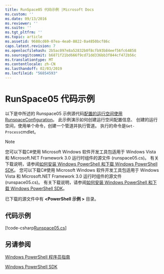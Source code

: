 ```yaml
---
title: RunSpace05 代码示例 |Microsoft Docs
ms.custom: ''
ms.date: 09/13/2016
ms.reviewer: ''
ms.suite: ''
ms.tgt_pltfrm: ''
ms.topic: article
ms.assetid: 9688cd69-07ea-4ea0-8822-0a4850bcf86c
caps.latest.revision: 7
ms.openlocfilehash: 2b5ac097e8a52832b0f8cfb93b84eef56fc64858
ms.sourcegitcommit: b6871f21bd666f9cd71dd336bb3f844cf472b56c
ms.translationtype: MT
ms.contentlocale: zh-CN
ms.lasthandoff: 02/03/2019
ms.locfileid: "56854593"
---
```

# <a name="runspace05-code-sample"></a>RunSpace05 代码示例

以下是中所述的 Runspace05 示例源代码[配置的运行空间使用 RunspaceConfiguration](http://msdn.microsoft.com/en-us/42681d19-2d05-4975-befd-afb1990e79b2)。 此示例演示如何创建运行空间配置信息、 创建的运行空间，使用单个命令，创建一个管道并执行管道。 执行的命令是`Get-Process`cmdlet。

> [!NOTE]
> 您可以下载C#使用 Microsoft Windows 软件开发工具包适用于 Windows Vista 和 Microsoft.NET Framework 3.0 运行时组件的源文件 (runspace05.cs)。 有关下载说明，请参阅[如何安装 Windows PowerShell 和下载 Windows PowerShell SDK](/powershell/developer/installing-the-windows-powershell-sdk)。
> 您可以下载C#使用 Microsoft Windows 软件开发工具包适用于 Windows Vista 和 Microsoft.NET Framework 3.0 运行时组件的源文件 (runspace05.cs)。 有关下载说明，请参阅[如何安装 Windows PowerShell 和下载 Windows PowerShell SDK](/powershell/developer/installing-the-windows-powershell-sdk)。
>
> 已下载的源文件中有 **\<PowerShell 示例 >** 目录。

## <a name="code-sample"></a>代码示例

[!code-csharp[Runspace05.cs](../../powershell-sdk-samples/SDK-2.0/csharp/Runspace05/Runspace05.cs#L11-L86 "Runspace05.cs")]

## <a name="see-also"></a>另请参阅

[Windows PowerShell 程序员指南](./windows-powershell-programmer-s-guide.md)

[Windows PowerShell SDK](../windows-powershell-reference.md)